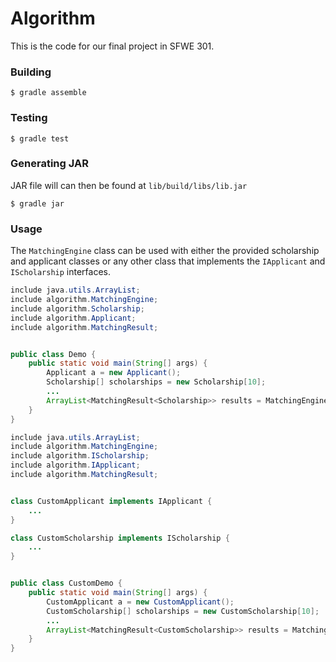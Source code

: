 # Algorithm

This is the code for our final project in SFWE 301.

### Building
```
$ gradle assemble
```

### Testing
```
$ gradle test
```

### Generating JAR

JAR file will can then be found at `lib/build/libs/lib.jar`
```
$ gradle jar
```

### Usage
The `MatchingEngine` class can be used with either the provided scholarship and
applicant classes or any other class that implements the `IApplicant` and
`IScholarship` interfaces.
```java
include java.utils.ArrayList;
include algorithm.MatchingEngine;
include algorithm.Scholarship;
include algorithm.Applicant;
include algorithm.MatchingResult;


public class Demo {
    public static void main(String[] args) {
        Applicant a = new Applicant();
        Scholarship[] scholarships = new Scholarship[10];
        ...
        ArrayList<MatchingResult<Scholarship>> results = MatchingEngine.match(a, scholarships);
    }
}

```

```java
include java.utils.ArrayList;
include algorithm.MatchingEngine;
include algorithm.IScholarship;
include algorithm.IApplicant;
include algorithm.MatchingResult;


class CustomApplicant implements IApplicant {
    ...
}

class CustomScholarship implements IScholarship {
    ...
}


public class CustomDemo {
    public static void main(String[] args) {
        CustomApplicant a = new CustomApplicant();
        CustomScholarship[] scholarships = new CustomScholarship[10];
        ...
        ArrayList<MatchingResult<CustomScholarship>> results = MatchingEngine.match(a, scholarships);
    }
}

```
